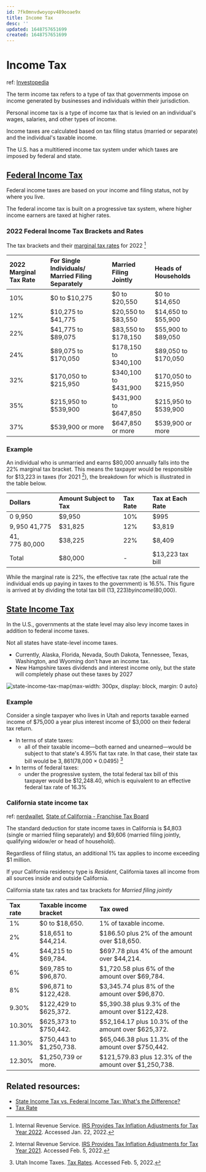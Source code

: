 ```yaml
---
id: 7fk0mnvdwoyopv489ooae9x
title: Income Tax
desc: ''
updated: 1648757651699
created: 1648757651699
---
```

# Income Tax
ref: [Investopedia](https://www.investopedia.com/terms/i/incometax.asp)

The term income tax refers to a type of tax that governments impose on income generated by businesses and individuals within their jurisdiction.

Personal income tax is a type of income tax that is levied on an individual's wages, salaries, and other types of income.

Income taxes are calculated based on tax filing status (married or separate) and the individual's taxable income.

The U.S. has a multitiered income tax system under which taxes are imposed by federal and state.

## [Federal Income Tax](https://www.investopedia.com/terms/f/federal_income_tax.asp)

Federal income taxes are based on your income and filing status, not by where you live.

The federal income tax is built on a progressive tax system, where higher income earners are taxed at higher rates.

### 2022 Federal Income Tax Brackets and Rates

The tax brackets and their [marginal tax rates](https://www.investopedia.com/ask/answers/05/marginaltaxrate.asp) for 2022 [^1]

| 2022 Marginal Tax Rate | For Single Individuals/ Married Filing Separately | Married Filing Jointly | Heads of Households |
|:---|:---|:---|:---|
| 10% | $0 to $10,275 | $0 to $20,550 | $0 to $14,650 |
| 12%  | $10,275 to $41,775 | $20,550 to $83,550 | $14,650 to $55,900 |
| 22%  | $41,775 to $89,075 | $83,550 to $178,150 | $55,900 to $89,050 |
| 24%  | $89,075 to $170,050 | $178,150 to $340,100 | $89,050 to $170,050 |
| 32%  | $170,050 to $215,950 | $340,100 to $431,900 | $170,050 to $215,950 |
| 35%  | $215,950 to $539,900 | $431,900 to $647,850 | $215,950 to $539,900 |
| 37%  | $539,900 or more | $647,850 or more | $539,900 or more |

### Example

An individual who is unmarried and earns $80,000 annually falls into the 22% marginal tax bracket. This means the taxpayer would be responsible for $13,223 in taxes (for 2021 [^2]), the breakdown for which is illustrated in the table below.

| Dollars | Amount Subject to Tax | Tax Rate | Tax at Each Rate |
|:---|:---|:---|:---|
| $0~$9,950 | $9,950  | 10% | $995  |
| $9,950~$41,775 | $31,825  | 12% | $3,819  |
| $41,775~$80,000 | $38,225  | 22% | $8,409  |
| Total | $80,000  | - | $13,223 tax bill |

While the marginal rate is 22%, the effective tax rate (the actual rate the individual ends up paying in taxes to the government) is 16.5%. This figure is arrived at by dividing the total tax bill ($13,223) by income ($80,000).

## [State Income Tax](https://www.investopedia.com/terms/state-income-tax.asp)

In the U.S., governments at the state level may also levy income taxes in addition to federal income taxes.

Not all states have state-level income taxes.
- Currently, Alaska, Florida, Nevada, South Dakota, Tennessee, Texas, Washington, and Wyoming don’t have an income tax. 
- New Hampshire taxes dividends and interest income only, but the state will completely phase out these taxes by 2027

![state-income-tax-map](https://files.taxfoundation.org/20210216163839/2021-state-income-tax-rates.-2021-state-individual-income-tax-rates.-States-with-no-income-tax.-2021-top-state-marginal-individual-income-tax-rates.png){max-width: 300px, display: block, margin: 0 auto}

### Example

Consider a single taxpayer who lives in Utah and reports taxable earned income of $75,000 a year plus interest income of $3,000 on their federal tax return.
- In terms of state taxes:
    - all of their taxable income—both earned and unearned—would be subject to that state's 4.95% flat tax rate. In that case, their state tax bill would be $3,861 ($78,000 × 0.0495) [^4]
- In terms of federal taxes:
    - under the progressive system, the total federal tax bill of this taxpayer would be $12,248.40, which is equivalent to an effective federal tax rate of 16.3%

### California state income tax

ref: [nerdwallet](https://www.nerdwallet.com/article/taxes/california-state-tax), [State of California - Franchise Tax Board](https://www.ftb.ca.gov/file/personal/tax-calculator-tables-rates.asp)

The standard deduction for state income taxes in California is $4,803 (single or married filing separately) and $9,606 (married filing jointly, qualifying widow/er or head of household).

Regardless of filing status, an additional 1% tax applies to income exceeding $1 million.

If your California residency type is *Resident*, California taxes all income from all sources inside and outside California.

California state tax rates and tax brackets for *Married filing jointly*

| Tax rate | Taxable income bracket | Tax owed |
|:---|:---|:---|
| 1% | $0 to $18,650. | 1% of taxable income. |
| 2% | $18,651 to $44,214. | $186.50 plus 2% of the amount over $18,650. |
| 4% | $44,215 to $69,784. | $697.78 plus 4% of the amount over $44,214. |
| 6% | $69,785 to $96,870. | $1,720.58 plus 6% of the amount over $69,784. |
| 8% | $96,871 to $122,428. | $3,345.74 plus 8% of the amount over $96,870. |
| 9.30% | $122,429 to $625,372. | $5,390.38 plus 9.3% of the amount over $122,428. |
| 10.30% | $625,373 to $750,442. | $52,164.17 plus 10.3% of the amount over $625,372. |
| 11.30% | $750,443 to $1,250,738. | $65,046.38 plus 11.3% of the amount over $750,442. |
| 12.30% | $1,250,739 or more. | $121,579.83 plus 12.3% of the amount over $1,250,738. |

## Related resources:

- [State Income Tax vs. Federal Income Tax: What's the Difference?](https://www.investopedia.com/ask/answers/060515/what-difference-between-state-income-tax-and-federal-income-tax.asp)
- [Tax Rate](https://www.investopedia.com/terms/t/taxrate.asp)

[^1]: Internal Revenue Service. [IRS Provides Tax Inflation Adjustments for Tax Year 2022](https://www.irs.gov/newsroom/irs-provides-tax-inflation-adjustments-for-tax-year-2022). Accessed Jan. 22, 2022.

[^2]: Internal Revenue Service. [IRS Provides Tax Inflation Adjustments for Tax Year 2021](https://www.irs.gov/newsroom/irs-provides-tax-inflation-adjustments-for-tax-year-2021). Accessed Feb. 5, 2022.

[^3]: Tax Foundation. [State Individual Income Tax Rates and Brackets for 2021](https://taxfoundation.org/state-income-tax-rates-2021/). Accessed Feb. 5, 2022.

[^4]: Utah Income Taxes. [Tax Rates](https://incometax.utah.gov/paying/tax-rates). Accessed Feb. 5, 2022.
